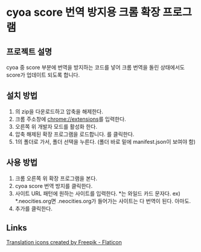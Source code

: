 # cyoa score 번역 방지용 크롬 확장 프로그램

## 프로젝트 설명
cyoa 중 score 부분에 번역을 방지하는 코드를 넣어 크롬 번역을 돌린 상태에서도 score가 업데이트 되도록 합니다.

## 설치 방법
1. []()의 zip을 다운로드하고 압축을 해제한다.
2. 크롬 주소창에 [chrome://extensions](chrome://extensions)를 입력한다.
3. 오른쪽 위 개발자 모드를 활성화 한다.
4. 압축 해제된 확장 프로그램을 로드합니다. 를 클릭한다.
5. 1의 폴더로 가서, 폴더 선택을 누른다. (폴더 바로 밑에 manifest.json이 보여야 함)

## 사용 방법
1. 크롬 오른쪽 위 확장 프로그램을 본다.
2. cyoa score 번역 방지를 클릭한다.
3. 사이트 URL 패턴에 원하는 사이트를 입력한다. *는 와일드 카드 문자다. ex) *.neocities.org면 .neocities.org가 들어가는 사이트는 다 번역이 된다. 아마도.
4. 추가를 클릭한다.

## Links
[Translation icons created by Freepik - Flaticon](https://www.flaticon.com/free-icons/translation)